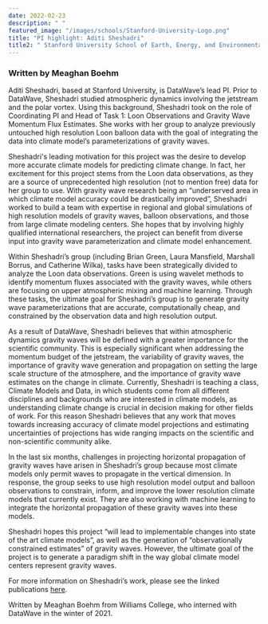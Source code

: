 ```yaml
---
date: 2022-02-23
description: " "
featured_image: "/images/schools/Stanford-University-Logo.png"
title: "PI highlight: Aditi Sheshadri"
title2: " Stanford University School of Earth, Energy, and Environmental Science "
---
```

### Written by Meaghan Boehm
Aditi Sheshadri, based at Stanford University, is DataWave’s lead PI. Prior to DataWave, Sheshadri studied atmospheric dynamics involving the jetstream and the polar vortex. Using this background, Sheshadri took on the role of Coordinating PI and Head of Task 1: Loon Observations and Gravity Wave Momentum Flux Estimates. She works with her group to analyze previously untouched high resolution Loon balloon data with the goal of integrating the data into climate model’s parameterizations of gravity waves. 
<!--more-->

  Sheshadri's leading motivation for this project was the desire to develop more accurate climate models for predicting climate change. In fact, her excitement for this project stems from the Loon data observations, as they are a source of unprecedented high resolution (not to mention free) data for her group to use. With gravity wave research being an “underserved area in which climate model accuracy could be drastically improved”, Sheshadri worked to build a team with expertise in regional and global simulations of high resolution models of gravity waves, balloon observations, and those from large climate modeling centers. She hopes that by involving highly qualified international researchers, the project can benefit from diverse input into gravity wave parameterization and climate model enhancement. 
   
  Within Sheshadri’s group (including Brian Green, Laura Mansfield, Marshall Borrus, and Catherine Wilka), tasks have been strategically divided to analyze the Loon data observations. Green is using wavelet methods to identify momentum fluxes associated with the gravity waves, while others are focusing on upper atmospheric mixing and machine learning. Through these tasks, the ultimate goal for Sheshadri’s group is to generate gravity wave parameterizations that are accurate, computationally cheap, and constrained by the observation data and high resolution output. 
	
  As a result of DataWave, Sheshadri believes that within atmospheric dynamics gravity waves will be defined with a greater importance for the scientific community. This is especially significant when addressing the momentum budget of the jetstream, the variability of gravity waves, the importance of gravity wave generation and propagation on setting the large scale structure of the atmosphere, and the importance of gravity wave estimates on the change in climate. Currently, Sheshadri is teaching a class, Climate Models and Data, in which students come from all different disciplines and backgrounds who are interested in climate models, as understanding climate change is crucial in decision making for other fields of work. For this reason Sheshadri believes that any work that moves towards increasing accuracy of climate model projections and estimating uncertainties of projections has wide ranging impacts on the scientific and non-scientific community alike. 
	
  In the last six months, challenges in projecting horizontal propagation of gravity waves have arisen in Sheshadri’s group because most climate models only permit waves to propagate in the vertical dimension. In response, the group seeks to use high resolution model output and balloon observations to constrain, inform, and improve the lower resolution climate models that currently exist. They are also working with machine learning to integrate the horizontal propagation of these gravity waves into these models. 
	
  Sheshadri hopes this project “will lead to implementable changes into state of the art climate models”, as well as the generation of  “observationally constrained estimates” of gravity waves. However, the ultimate goal of the project is to generate a paradigm shift in the way global climate model centers represent gravity waves.	
	
For more information on Sheshadri’s work, please see the linked publications [here](https://profiles.stanford.edu/aditi-sheshadri?tab=publications).

Written by Meaghan Boehm from Williams College, who interned with DataWave in the winter of 2021. 
